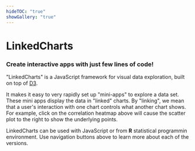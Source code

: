 ```yaml
---
hideTOC: "true"
showGallery: "true"
---
```


# LinkedCharts
### Create interactive apps with just few lines of code!

<div class="gallery"></div>

"LinkedCharts" is a JavaScript framework for visual data exploration, built on top of [D3](http://d3js.org). 

It makes it easy to very rapidly set up "mini-apps" to explore a data set. These mini apps display the data in "linked" 
charts. By "linking", we mean that a user's interaction with one chart controls what another chart shows. For example,
click on the correlation heatmap above will cause the scatter plot to the right to show the underlying points.

LinkedCharts can be used with JavaScript or from **R** statistical programmin environment. Use navigation buttons above
to learn more about each of the versions.